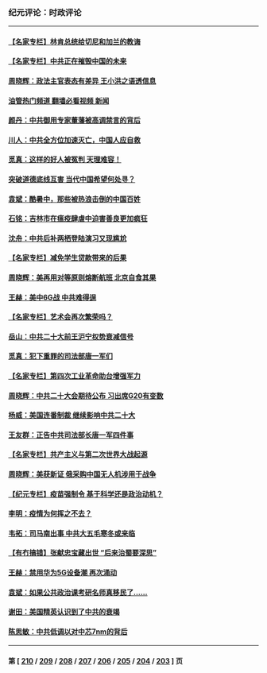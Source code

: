 ### 纪元评论：时政评论
---
#### [【名家专栏】林肯总统给切尼和加兰的教诲](../../pages/nsc1025/n13812195.md?08300330) 
#### [【名家专栏】中共正在摧毁中国的未来](../../pages/nsc1025/n13813135.md?08300330) 
#### [周晓辉：政法主官表态有差异 王小洪之语透信息](../../pages/nsc1025/n13813186.md?08300330) 
#### [油管热门频道 翻墙必看视频 新闻](ok?08300330)
#### [颜丹：中共御用专家董藩被高调禁言的背后](../../pages/nsc1025/n13812360.md?08300330) 
#### [川人：中共全方位加速灭亡，中国人应自救](../../pages/nsc1025/n13812873.md?08300330) 
#### [觅真：这样的好人被冤判 天理难容！](../../pages/nsc1025/n13812923.md?08300330) 
#### [突破道德底线互害 当代中国希望何处寻？](../../pages/nsc1025/n13812318.md?08300330) 
#### [袁斌：酷暑中，那些被热浪击倒的中国百姓](../../pages/nsc1025/n13812059.md?08300330) 
#### [石铭：吉林市在瘟疫肆虐中迫害善良更加疯狂](../../pages/nsc1025/n13812087.md?08300330) 
#### [沈舟：中共后补两栖登陆演习又现尴尬](../../pages/nsc1025/n13811917.md?08300330) 
#### [【名家专栏】减免学生贷款带来的后果](../../pages/nsc1025/n13811282.md?08300330) 
#### [周晓辉：美再用对等原则熔断航班 北京自食其果](../../pages/nsc1025/n13811637.md?08300330) 
#### [王赫：美中6G战 中共难得逞](../../pages/nsc1025/n13811350.md?08300330) 
#### [【名家专栏】艺术会再次繁荣吗？](../../pages/nsc1025/n13811518.md?08300330) 
#### [岳山：中共二十大前王沪宁权势衰减信号](../../pages/nsc1025/n13811464.md?08300330) 
#### [觅真：犯下重罪的司法部唐一军们](../../pages/nsc1025/n13811339.md?08300330) 
#### [【名家专栏】第四次工业革命助台增强军力](../../pages/nsc1025/n13810804.md?08300330) 
#### [周晓辉：中共二十大会期待公布 习出席G20有变数](../../pages/nsc1025/n13810930.md?08300330) 
#### [杨威：美国连番制裁 继续影响中共二十大](../../pages/nsc1025/n13810387.md?08300330) 
#### [王友群：正告中共司法部长唐一军四件事](../../pages/nsc1025/n13810266.md?08300330) 
#### [【名家专栏】共产主义与第二次世界大战起源](../../pages/nsc1025/n13809918.md?08300330) 
#### [周晓辉：美获新证 俄采购中国无人机涉用于战争](../../pages/nsc1025/n13810279.md?08300330) 
#### [【纪元专栏】疫苗强制令 基于科学还是政治动机？](../../pages/nsc1025/n13810227.md?08300330) 
#### [李明：疫情为何挥之不去？](../../pages/nsc1025/n13810084.md?08300330) 
#### [韦拓：司马南出事 中共大五毛寒冬或来临](../../pages/nsc1025/n13809452.md?08300330) 
#### [【有冇搞错】张献忠宝藏出世 “后来治蜀要深思”](../../pages/nsc1025/n13809381.md?08300330) 
#### [王赫：禁用华为5G设备潮 再次涌动](../../pages/nsc1025/n13809702.md?08300330) 
#### [袁斌：如果公共政治课考研名师真移民了……](../../pages/nsc1025/n13809660.md?08300330) 
#### [谢田：美国精英认识到了中共的衰竭](../../pages/nsc1025/n13809658.md?08300330) 
#### [陈思敏：中共低调以对中芯7nm的背后](../../pages/nsc1025/n13809340.md?08300330) 

---
#### 第 [ [210](./210.md?08300330) / [209](./209.md?08300330) / [208](./208.md?08300330) / [207](./207.md?08300330) / [206](./206.md?08300330) / [205](./205.md?08300330) / [204](./204.md?08300330) / [203](./203.md?08300330) ] 页
